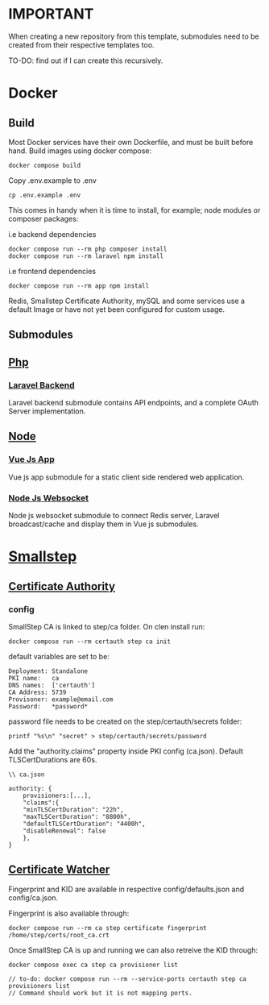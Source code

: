 # IMPORTANT

When creating a new repository from this template, submodules need to be created from their respective templates too.

TO-DO: find out if I can create this recursively.

# Docker

## Build

Most Docker services have their own Dockerfile, and must be built before hand.
Build images using docker compose:

```
docker compose build
```

Copy .env.example to .env

```
cp .env.example .env
```

This comes in handy when it is time to install, for example; node modules or composer packages:

i.e backend dependencies

```
docker compose run --rm php composer install
docker compose run --rm laravel npm install
```

i.e frontend dependencies

```
docker compose run --rm app npm install
```

Redis, Smallstep Certificate Authority, mySQL and some services use a default Image or have not yet been configured for custom usage.

## Submodules

## [Php](php)

### [Laravel Backend](https://github.com/proxymurder/laravel-backend)

Laravel backend submodule contains API endpoints, and a complete OAuth Server implementation.

## [Node](node)

### [Vue Js App](https://github.com/proxymurder/vuejs-app)

Vue js app submodule for a static client side rendered web application.

### [Node Js Websocket](https://github.com/proxymurder/websocket)

Node js websocket submodule to connect Redis server, Laravel broadcast/cache and display them in Vue js submodules.

# [Smallstep](step)

## [Certificate Authority](step/certauth)

### config

SmallStep CA is linked to step/ca folder. On clen install run:

```
docker compose run --rm certauth step ca init
```

default variables are set to be:

```
Deployment: Standalone
PKI name:   ca
DNS names:  ['certauth']
CA Address: 5739
Provisoner: example@email.com
Password:   *password*
```

password file needs to be created on the step/certauth/secrets folder:

```
printf "%s\n" "secret" > step/certauth/secrets/password
```

Add the "authority.claims" property inside PKI config (ca.json).
Default TLSCertDurations are 60s.

```
\\ ca.json

authority: {
    provisioners:[...],
    "claims":{
    "minTLSCertDuration": "22h",
    "maxTLSCertDuration": "8800h",
    "defaultTLSCertDuration": "4400h",
    "disableRenewal": false
    },
}
```

## [Certificate Watcher](step/certwatch)

Fingerprint and KID are available in respective config/defaults.json and config/ca.json.

Fingerprint is also available through:

```
docker compose run --rm ca step certificate fingerprint /home/step/certs/root_ca.crt
```

Once SmallStep CA is up and running we can also retreive the KID through:

```
docker compose exec ca step ca provisioner list

// to-do: docker compose run --rm --service-ports certauth step ca provisioners list
// Command should work but it is not mapping ports.

```
